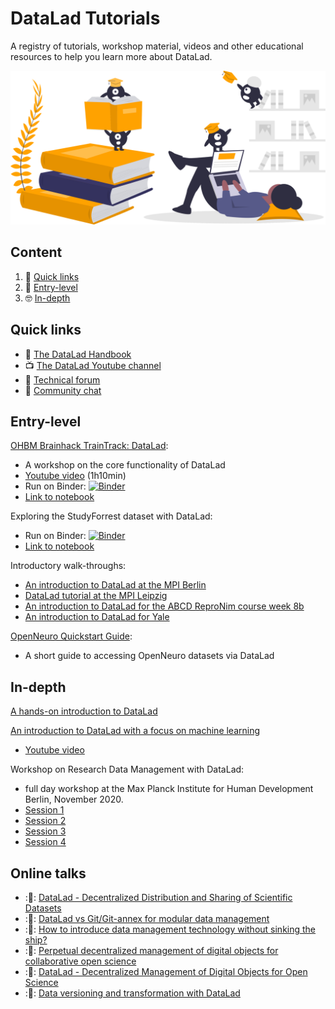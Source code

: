 # DataLad Tutorials

A registry of tutorials, workshop material, videos and other educational resources to help you learn more about DataLad.

![learnmore](assets/learnmore.svg)

## Content

1. :link: [Quick links](#links)
2. :rocket: [Entry-level](#entry)
3. :nerd_face: [In-depth](#depth)


<div id="links"></div>

## Quick links

- :book: [The DataLad Handbook](http://handbook.datalad.org/en/latest/)
- :tv: [The DataLad Youtube channel](https://www.youtube.com/c/DataLad)
- :raising_hand: [Technical forum](https://neurostars.org/search?q=datalad%20category%3A1)
- :speech_balloon: [Community chat](https://matrix.to/#/#datalad:matrix.org)


<div id="entry"></div>

## Entry-level

[OHBM Brainhack TrainTrack: DataLad](http://handbook.datalad.org/en/latest/code_from_chapters/OHBM.html):
- A workshop on the core functionality of DataLad
- [Youtube video](https://www.youtube.com/watch?v=L5A0MXqFrOY) (1h10min)
- Run on Binder: [![Binder](https://mybinder.org/badge_logo.svg)](https://mybinder.org/v2/gh/datalad-handbook/datalad-tutorial-binder/HEAD)
- [Link to notebook](https://github.com/datalad-handbook/datalad-tutorial-binder/blob/main/code/OHBM.ipynb)

Exploring the StudyForrest dataset with DataLad:
- Run on Binder: [![Binder](https://mybinder.org/badge_logo.svg)](https://mybinder.org/v2/gh/psychoinformatics-de/studyforrest-data-binder/HEAD?filepath=exploring_studyforrest_with_datalad.ipynb)
- [Link to notebook](https://github.com/psychoinformatics-de/studyforrest-data-binder/blob/main/exploring_studyforrest_with_datalad.ipynb)

Introductory walk-throughs:
- [An introduction to DataLad at the MPI Berlin](http://handbook.datalad.org/en/latest/code_from_chapters/DLBasicsMPI.html)
- [DataLad tutorial at the MPI Leipzig](http://handbook.datalad.org/en/latest/code_from_chapters/MPI_code.html#datalad-tutorial-at-the-mpi-leipzig)
- [An introduction to DataLad for the ABCD ReproNim course week 8b](http://handbook.datalad.org/en/latest/code_from_chapters/ABCD.html)
- [An introduction to DataLad for Yale](http://handbook.datalad.org/en/latest/code_from_chapters/yale.html)


[OpenNeuro Quickstart Guide](http://handbook.datalad.org/en/latest/usecases/openneuro.html):
- A short guide to accessing OpenNeuro datasets via DataLad


<div id="depth"></div>

## In-depth

[A hands-on introduction to DataLad](https://www.youtube.com/watch?v=_I3JFhJJtW0)

[An introduction to DataLad with a focus on machine learning](http://handbook.datalad.org/en/latest/code_from_chapters/usecase_ml_code.html)
- [Youtube video](https://www.youtube.com/watch?v=oXd1GPf-Zv4)


Workshop on Research Data Management with DataLad:
- full day workshop at the Max Planck Institute for Human Development Berlin, November 2020. 
- [Session 1](https://www.youtube.com/watch?v=fL3DWzSWFL8&list=PLEQHbPfpVqU5sSVrlwxkP0vpoOpgogg5j&index=1)
- [Session 2](https://www.youtube.com/watch?v=GrOfE8jv12s&list=PLEQHbPfpVqU5sSVrlwxkP0vpoOpgogg5j&index=2)
- [Session 3](https://www.youtube.com/watch?v=lO4yfl30_uc&list=PLEQHbPfpVqU5sSVrlwxkP0vpoOpgogg5j&index=3)
- [Session 4](https://www.youtube.com/watch?v=3ePgH-kK8h8&list=PLEQHbPfpVqU5sSVrlwxkP0vpoOpgogg5j&index=4)



## Online talks

- ::movie_camera:: [DataLad - Decentralized Distribution and Sharing of Scientific Datasets](https://www.youtube.com/watch?v=sDP1jhRkKRo)
- ::movie_camera:: [DataLad vs Git/Git-annex for modular data management](https://www.youtube.com/watch?v=Yrg6DgOcbPE)
- ::movie_camera:: [How to introduce data management technology without sinking the ship?](https://www.youtube.com/watch?v=uH75kYgwLH4)
- ::movie_camera:: [Perpetual decentralized management of digital objects for collaborative open science](https://www.youtube.com/watch?v=SJ64rSMD9PU)
- ::movie_camera:: [DataLad - Decentralized Management of Digital Objects for Open Science](https://www.youtube.com/watch?v=pIGFS8XDjco)
- ::movie_camera:: [Data versioning and transformation with DataLad](https://www.youtube.com/watch?v=wimd1uhIJ8g&t=3s)










